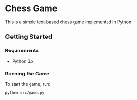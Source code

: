# Chess Game

This is a simple text-based chess game implemented in Python.

## Getting Started

### Requirements

- Python 3.x

### Running the Game

To start the game, run:

```bash
python src/game.py

